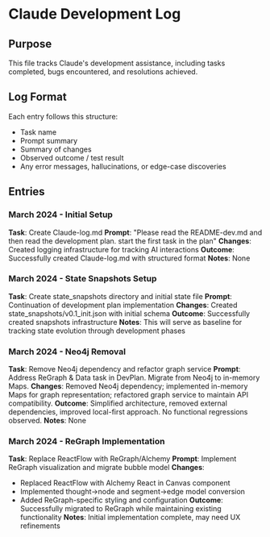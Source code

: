 # Claude Development Log

## Purpose
This file tracks Claude's development assistance, including tasks completed, bugs encountered, and resolutions achieved.

## Log Format
Each entry follows this structure:
- Task name
- Prompt summary
- Summary of changes
- Observed outcome / test result
- Any error messages, hallucinations, or edge-case discoveries

## Entries

### March 2024 - Initial Setup
**Task**: Create Claude-log.md
**Prompt**: "Please read the README-dev.md and then read the development plan. start the first task in the plan"
**Changes**: Created logging infrastructure for tracking AI interactions
**Outcome**: Successfully created Claude-log.md with structured format
**Notes**: None

### March 2024 - State Snapshots Setup
**Task**: Create state_snapshots directory and initial state file
**Prompt**: Continuation of development plan implementation
**Changes**: Created state_snapshots/v0.1_init.json with initial schema
**Outcome**: Successfully created snapshots infrastructure
**Notes**: This will serve as baseline for tracking state evolution through development phases

### March 2024 - Neo4j Removal
**Task**: Remove Neo4j dependency and refactor graph service
**Prompt**:  Address ReGraph & Data task in DevPlan. Migrate from Neo4j to in-memory Maps.
**Changes**: Removed Neo4j dependency; implemented in-memory Maps for graph representation; refactored graph service to maintain API compatibility.
**Outcome**: Simplified architecture, removed external dependencies, improved local-first approach.  No functional regressions observed.
**Notes**: None

### March 2024 - ReGraph Implementation
**Task**: Replace ReactFlow with ReGraph/Alchemy
**Prompt**: Implement ReGraph visualization and migrate bubble model
**Changes**: 
- Replaced ReactFlow with Alchemy React in Canvas component
- Implemented thought->node and segment->edge model conversion
- Added ReGraph-specific styling and configuration
**Outcome**: Successfully migrated to ReGraph while maintaining existing functionality
**Notes**: Initial implementation complete, may need UX refinements